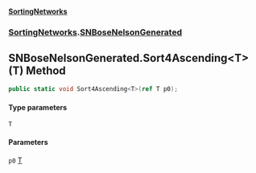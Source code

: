 #### [SortingNetworks](./index.md 'index')
### [SortingNetworks](./SortingNetworks.md 'SortingNetworks').[SNBoseNelsonGenerated](./SortingNetworks-SNBoseNelsonGenerated.md 'SortingNetworks.SNBoseNelsonGenerated')
## SNBoseNelsonGenerated.Sort4Ascending&lt;T&gt;(T) Method
```csharp
public static void Sort4Ascending<T>(ref T p0);
```
#### Type parameters
<a name='SortingNetworks-SNBoseNelsonGenerated-Sort4Ascending-T-(T)-T'></a>
`T`  
  
#### Parameters
<a name='SortingNetworks-SNBoseNelsonGenerated-Sort4Ascending-T-(T)-p0'></a>
`p0` [T](#SortingNetworks-SNBoseNelsonGenerated-Sort4Ascending-T-(T)-T 'SortingNetworks.SNBoseNelsonGenerated.Sort4Ascending&lt;T&gt;(T).T')  
  
